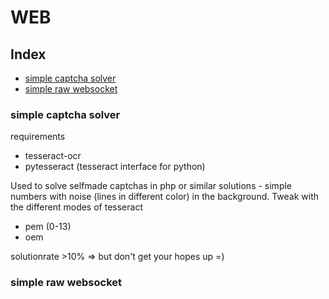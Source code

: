 # WEB

## Index

- [simple captcha solver](#simple-captcha-solver)
- [simple raw websocket](#simple-raw-websocket)

### simple captcha solver

requirements
- tesseract-ocr
- pytesseract (tesseract interface for python)


Used to solve selfmade captchas in php or similar solutions - simple numbers with noise (lines in different color) in the background.
Tweak with the different modes of tesseract
- pem (0-13)
- oem

solutionrate >10% => but don't get your hopes up =)

### simple raw websocket

